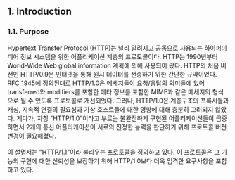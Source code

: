 ## 1. Introduction

### 1.1. Purpose

Hypertext Transfer Protocol (HTTP)는 널리 알려지고 공동으로 사용되는 하이퍼미디어 정보 시스템을 위한 어플리케이션 계층의 프로토콜이다. 
HTTP는 1990년부터 World-Wide Web global information 계획에 의해 사용되어 왔다. 
HTTP의 처음 버전인 HTTP/0.9은 인터넷을 통해 원시 데이터를 전송하기 위한 간단한 규약이었다. 
RFC 1945에 정의된대로 HTTP/1.0은 메세지들이 요청/응답의 의미들에 있어 transferred와 modifiers를 포함한 메타 정보를 포함한 MIME과 같은 메세지의 형식으로 될 수 있도록 프로토콜로 개선되었다. 
그러나, HTTP/1.0은 계층구조의 프록시들과 캐싱, 지속적 연결의 필요성과 가상 호스트들에 대한 영향에 대해 충분히 고려되지 않았다.
게다가, 자칭 "HTTP/1.0"이라고 부르는 불완전하게 구현된 어플리케이션들이 급증하면서 2개의 통신 어플리케이션이 서로의 진정한 능력을 판단하기 위해 프로토콜 버전 변경이 필요해졌다. 
<br> <br>
이 설명서는 "HTTP/1.1"이라 불리우는 프로토콜을 정의하고 있다. 이 프로토콜은 그 기능의 구현에 대한 신뢰성을 보장하기 위해 HTTP/1.0보다 더욱 엄격한 요구사항을 포함하고 있다.
<br> <br>
